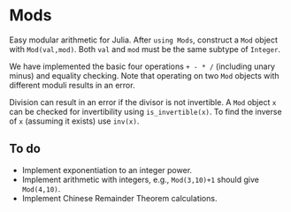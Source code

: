 Mods
====

Easy modular arithmetic for Julia. After `using Mods`, construct a
`Mod` object with `Mod(val,mod)`.  Both `val` and `mod` must be the
same subtype of `Integer`.

We have implemented the basic four operations `+ - * /` (including
unary minus) and equality checking. Note that operating on two `Mod`
objects with different moduli results in an error.

Division can result in an error if the divisor is not invertible. A
`Mod` object `x` can be checked for invertibility using
`is_invertible(x)`. To find the inverse of `x` (assuming it exists)
use `inv(x)`.


To do
-----

* Implement exponentiation to an integer power.
* Implement arithmetic with integers, e.g., `Mod(3,10)+1` should give
  `Mod(4,10)`. 
* Implement Chinese Remainder Theorem calculations.

